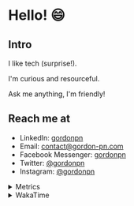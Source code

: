 # Hello! 😄

## Intro

I like tech (surprise!).

I'm curious and resourceful.

Ask me anything, I'm friendly!

## Reach me at

- LinkedIn: [gordonpn](https://www.linkedin.com/in/gordonpn/)
- Email: [contact@gordon-pn.com](mailto:contact@gordon-pn.com)
- Facebook Messenger: [gordonpn](https://www.messenger.com/t/Gordonpn)
- Twitter: [@gordonpn](https://twitter.com/Gordonpn)
- Instagram: [@gordonpn](https://www.instagram.com/gordonpn/)

<details>
  <summary>Metrics</summary>

  <img align="center" src="https://github.com/gordonpn/gordonpn/blob/master/github-metrics.svg" alt="GitHub Metrics">

</details>

<details>
  <summary>WakaTime</summary>

  <!--START_SECTION:waka-->
📊 **This Week I Spent My Time On** 

```text
💬 Programming Languages: 
Java                     10 hrs 41 mins      ██████████████░░░░░░░░░░░   55.97 % 
TypeScript               6 hrs 24 mins       ████████░░░░░░░░░░░░░░░░░   33.56 % 
GitIgnore file           41 mins             █░░░░░░░░░░░░░░░░░░░░░░░░   03.61 % 
JSON                     29 mins             █░░░░░░░░░░░░░░░░░░░░░░░░   02.54 % 
JavaScript               18 mins             ░░░░░░░░░░░░░░░░░░░░░░░░░   01.63 % 

🔥 Editors: 
Intellijidea             19 hrs 6 mins       █████████████████████████   100.00 % 
```


 Last Updated on 10/04/2024 16:23:11 UTC
<!--END_SECTION:waka-->
</details>
